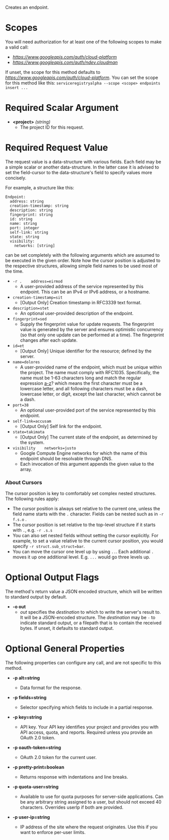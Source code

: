 Creates an endpoint.
# Scopes

You will need authorization for at least one of the following scopes to make a valid call:

* *https://www.googleapis.com/auth/cloud-platform*
* *https://www.googleapis.com/auth/ndev.cloudman*

If unset, the scope for this method defaults to *https://www.googleapis.com/auth/cloud-platform*.
You can set the scope for this method like this: `serviceregistryalpha --scope <scope> endpoints insert ...`
# Required Scalar Argument
* **&lt;project&gt;** *(string)*
    - The project ID for this request.
# Required Request Value

The request value is a data-structure with various fields. Each field may be a simple scalar or another data-structure.
In the latter case it is advised to set the field-cursor to the data-structure's field to specify values more concisely.

For example, a structure like this:
```
Endpoint:
  address: string
  creation-timestamp: string
  description: string
  fingerprint: string
  id: string
  name: string
  port: integer
  self-link: string
  state: string
  visibility:
    networks: [string]

```

can be set completely with the following arguments which are assumed to be executed in the given order. Note how the cursor position is adjusted to the respective structures, allowing simple field names to be used most of the time.

* `-r .    address=eirmod`
    - A user-provided address of the service represented by this endpoint. This can be an IPv4 or IPv6 address, or a hostname.
* `creation-timestamp=sit`
    - [Output Only] Creation timestamp in RFC3339 text format.
* `description=stet`
    - An optional user-provided description of the endpoint.
* `fingerprint=sed`
    - Supply the fingerprint value for update requests. The fingerprint value is generated by the server and ensures optimistic concurrency (so that only one update can be performed at a time). The fingerprint changes after each update.
* `id=et`
    - [Output Only] Unique identifier for the resource; defined by the server.
* `name=dolores`
    - A user-provided name of the endpoint, which must be unique within the project. The name must comply with RFC1035. Specifically, the name must be 1-63 characters long and match the regular expression [a-z]([-a-z0-9]*[a-z0-9])? which means the first character must be a lowercase letter, and all following characters must be a dash, lowercase letter, or digit, except the last character, which cannot be a dash.
* `port=38`
    - An optional user-provided port of the service represented by this endpoint.
* `self-link=accusam`
    - [Output Only] Self link for the endpoint.
* `state=takimata`
    - [Output Only] The current state of the endpoint, as determined by the system.
* `visibility    networks=justo`
    - Google Compute Engine networks for which the name of this endpoint should be resolvable through DNS.
    - Each invocation of this argument appends the given value to the array.



### About Cursors

The cursor position is key to comfortably set complex nested structures. The following rules apply:

* The cursor position is always set relative to the current one, unless the field name starts with the `.` character. Fields can be nested such as in `-r f.s.o` .
* The cursor position is set relative to the top-level structure if it starts with `.`, e.g. `-r .s.s`
* You can also set nested fields without setting the cursor explicitly. For example, to set a value relative to the current cursor position, you would specify `-r struct.sub_struct=bar`.
* You can move the cursor one level up by using `..`. Each additional `.` moves it up one additional level. E.g. `...` would go three levels up.


# Optional Output Flags

The method's return value a JSON encoded structure, which will be written to standard output by default.

* **-o out**
    - *out* specifies the *destination* to which to write the server's result to.
      It will be a JSON-encoded structure.
      The *destination* may be `-` to indicate standard output, or a filepath that is to contain the received bytes.
      If unset, it defaults to standard output.
# Optional General Properties

The following properties can configure any call, and are not specific to this method.

* **-p alt=string**
    - Data format for the response.

* **-p fields=string**
    - Selector specifying which fields to include in a partial response.

* **-p key=string**
    - API key. Your API key identifies your project and provides you with API access, quota, and reports. Required unless you provide an OAuth 2.0 token.

* **-p oauth-token=string**
    - OAuth 2.0 token for the current user.

* **-p pretty-print=boolean**
    - Returns response with indentations and line breaks.

* **-p quota-user=string**
    - Available to use for quota purposes for server-side applications. Can be any arbitrary string assigned to a user, but should not exceed 40 characters. Overrides userIp if both are provided.

* **-p user-ip=string**
    - IP address of the site where the request originates. Use this if you want to enforce per-user limits.
